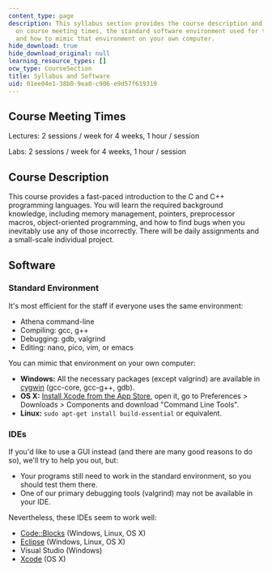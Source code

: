 ```yaml
---
content_type: page
description: This syllabus section provides the course description and information
  on course meeting times, the standard software environment used for the course,
  and how to mimic that environment on your own computer.
hide_download: true
hide_download_original: null
learning_resource_types: []
ocw_type: CourseSection
title: Syllabus and Software
uid: 01ee04e1-38b0-9ea0-c906-e9d57f619319
---
```


Course Meeting Times
--------------------

Lectures: 2 sessions / week for 4 weeks, 1 hour / session

Labs: 2 sessions / week for 4 weeks, 1 hour / session

Course Description
------------------

This course provides a fast-paced introduction to the C and C++ programming languages. You will learn the required background knowledge, including memory management, pointers, preprocessor macros, object-oriented programming, and how to find bugs when you inevitably use any of those incorrectly. There will be daily assignments and a small-scale individual project.

Software
--------

### Standard Environment

It's most efficient for the staff if everyone uses the same environment:

*   Athena command-line
*   Compiling: gcc, g++
*   Debugging: gdb, valgrind
*   Editing: nano, pico, vim, or emacs

You can mimic that environment on your own computer:

*   **Windows:** All the necessary packages (except valgrind) are available in [cygwin](http://www.cygwin.com/) (gcc-core, gcc-g++, gdb).
*   **OS X:** [Install Xcode from the App Store](https://itunes.apple.com/us/app/xcode/id497799835), open it, go to Preferences > Downloads > Components and download "Command Line Tools".
*   **Linux:** `sudo apt-get install build-essential` or equivalent.

### IDEs

If you'd like to use a GUI instead (and there are many good reasons to do so), we'll try to help you out, but:

*   Your programs still need to work in the standard environment, so you should test them there.
*   One of our primary debugging tools (valgrind) may not be available in your IDE.

Nevertheless, these IDEs seem to work well:

*   [Code::Blocks](http://www.codeblocks.org/) (Windows, Linux, OS X)
*   [Eclipse](http://www.eclipse.org/downloads/packages/eclipse-ide-cc-developers/junosr1) (Windows, Linux, OS X)
*   Visual Studio (Windows)
*   [Xcode](https://itunes.apple.com/us/app/xcode/id497799835) (OS X)